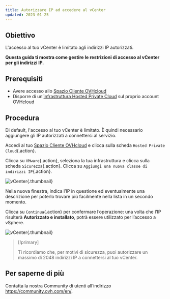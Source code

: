 ```yaml
---
title: Autorizzare IP ad accedere al vCenter
updated: 2023-01-25
---
```


## Obiettivo

L'accesso al tuo vCenter è limitato agli indirizzi IP autorizzati.

**Questa guida ti mostra come gestire le restrizioni di accesso al vCenter per gli indirizzi IP.**

## Prerequisiti

* Avere accesso allo [Spazio Cliente OVHcloud](https://www.ovh.com/auth/?action=gotomanager&from=https://www.ovh.it/&ovhSubsidiary=it)
* Disporre di un’[infrastruttura Hosted Private Cloud](https://www.ovhcloud.com/it/enterprise/products/hosted-private-cloud/) sul proprio account OVHcloud

## Procedura

Di default, l'accesso al tuo vCenter è limitato. È quindi necessario aggiungere gli IP autorizzati a connettersi al servizio.

Accedi al tuo [Spazio Cliente OVHcloud](https://www.ovh.com/auth/?action=gotomanager&from=https://www.ovh.it/&ovhSubsidiary=it) e clicca sulla scheda `Hosted Private Cloud`{.action}.

Clicca su `VMware`{.action}, seleziona la tua infrastruttura e clicca sulla scheda `Sicurezza`{.action}. Clicca su `Aggiungi una nuova classe di indirizzi IP`{.action}.

![vCenter](restrictIP.JPG){.thumbnail}

Nella nuova finestra, indica l’IP in questione ed eventualmente una descrizione per poterlo trovare più facilmente nella lista in un secondo momento.

Clicca su `Continua`{.action} per confermare l’operazione: una volta che l’IP risulterà **Autorizzato e installato**, potrà essere utilizzato per l’accesso a vSphere.

![vCenter](images_restrictIP2.JPG){.thumbnail}

> [!primary]
>
> Ti ricordiamo che, per motivi di sicurezza, puoi autorizzare un massimo di 2048 indirizzi IP a connettersi al tuo vCenter.
>

## Per saperne di più

Contatta la nostra Community di utenti all’indirizzo <https://community.ovh.com/en/>.
